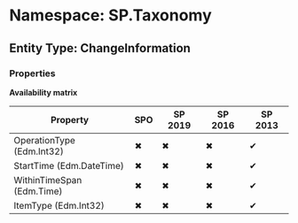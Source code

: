 # Namespace: SP.Taxonomy
## Entity Type: ChangeInformation

### Properties

**Availability matrix**

Property | SPO | SP 2019 | SP 2016 | SP 2013
----------|-----|---------|---------|--------
OperationType (Edm.Int32) | ✖ | ✖ | ✖ | ✔
StartTime (Edm.DateTime) | ✖ | ✖ | ✖ | ✔
WithinTimeSpan (Edm.Time) | ✖ | ✖ | ✖ | ✔
ItemType (Edm.Int32) | ✖ | ✖ | ✖ | ✔

